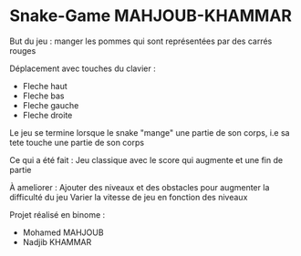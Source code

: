 # Snake-Game MAHJOUB-KHAMMAR

But du jeu : manger les pommes qui sont représentées par des carrés rouges

Déplacement avec touches du clavier :
  - Fleche haut 
  - Fleche bas
  - Fleche gauche
  - Fleche droite 

Le jeu se termine lorsque le snake "mange" une partie de son corps, i.e sa tete touche une partie de son corps

Ce qui a été fait : 
Jeu classique avec le score qui augmente et une fin de partie 

À ameliorer : 
Ajouter des niveaux et des obstacles pour augmenter la difficulté du jeu 
Varier la vitesse de jeu en fonction des niveaux

Projet réalisé en binome :
  - Mohamed MAHJOUB
  - Nadjib KHAMMAR 
